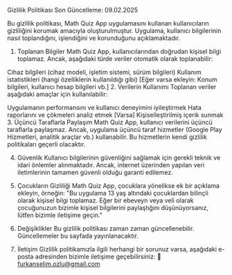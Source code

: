 Gizlilik Politikası
Son Güncelleme: 09.02.2025

Bu gizlilik politikası, Math Quiz App uygulamasını kullanan kullanıcıların gizliliğini korumak amacıyla oluşturulmuştur. Uygulama, kullanıcı bilgilerinin nasıl toplandığını, işlendiğini ve korunduğunu açıklamaktadır.

1. Toplanan Bilgiler
Math Quiz App, kullanıcılarından doğrudan kişisel bilgi toplamaz. Ancak, aşağıdaki türde veriler otomatik olarak toplanabilir:

Cihaz bilgileri (cihaz modeli, işletim sistemi, sürüm bilgileri)
Kullanım istatistikleri (hangi özelliklerin kullanıldığı gibi)
[Eğer varsa ekleyin: Konum bilgileri, kullanıcı hesap bilgileri vb.]
2. Verilerin Kullanımı
Toplanan veriler aşağıdaki amaçlar için kullanılabilir:

Uygulamanın performansını ve kullanıcı deneyimini iyileştirmek
Hata raporlarını ve çökmeleri analiz etmek
[Varsa] Kişiselleştirilmiş içerik sunmak
3. Üçüncü Taraflarla Paylaşım
Math Quiz App, kullanıcı verilerini üçüncü taraflarla paylaşmaz. Ancak, uygulama üçüncü taraf hizmetler (Google Play Hizmetleri, analitik araçlar vb.) kullanabilir. Bu hizmetlerin kendi gizlilik politikaları geçerli olacaktır.

4. Güvenlik
Kullanıcı bilgilerinin güvenliğini sağlamak için gerekli teknik ve idari önlemler alınmaktadır. Ancak, internet üzerinden yapılan veri iletimlerinin tamamen güvenli olduğu garanti edilemez.

5. Çocukların Gizliliği
Math Quiz App, çocuklara yönelikse ek bir açıklama ekleyin, örneğin:
"Bu uygulama 13 yaş altındaki çocuklardan bilinçli olarak kişisel bilgi toplamaz. Eğer bir ebeveyn veya veli olarak çocuğunuzun bizimle kişisel bilgilerini paylaştığını düşünüyorsanız, lütfen bizimle iletişime geçin."

6. Değişiklikler
Bu gizlilik politikası zaman zaman güncellenebilir. Güncellemeler bu sayfada yayınlanacaktır.

7. İletişim
Gizlilik politikamızla ilgili herhangi bir sorunuz varsa, aşağıdaki e-posta adresinden bizimle iletişime geçebilirsiniz:
📧 furkanselim.ozlu@gmail.com

